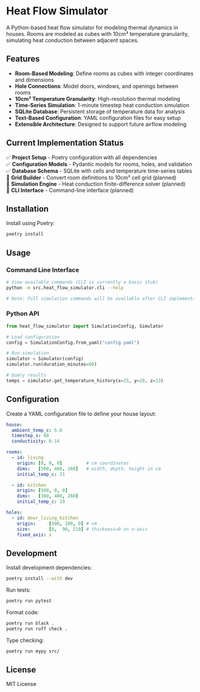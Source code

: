 # Heat Flow Simulator

A Python-based heat flow simulator for modeling thermal dynamics in houses. Rooms are modeled as cubes with 10cm³ temperature granularity, simulating heat conduction between adjacent spaces.

## Features

- **Room-Based Modeling**: Define rooms as cubes with integer coordinates and dimensions
- **Hole Connections**: Model doors, windows, and openings between rooms
- **10cm³ Temperature Granularity**: High-resolution thermal modeling
- **Time-Series Simulation**: 1-minute timestep heat conduction simulation
- **SQLite Database**: Persistent storage of temperature data for analysis
- **Text-Based Configuration**: YAML configuration files for easy setup
- **Extensible Architecture**: Designed to support future airflow modeling

## Current Implementation Status

✅ **Project Setup** - Poetry configuration with all dependencies  
✅ **Configuration Models** - Pydantic models for rooms, holes, and validation  
✅ **Database Schema** - SQLite with cells and temperature time-series tables  
🚧 **Grid Builder** - Convert room definitions to 10cm³ cell grid (planned)  
🚧 **Simulation Engine** - Heat conduction finite-difference solver (planned)  
🚧 **CLI Interface** - Command-line interface (planned)

## Installation

Install using Poetry:

```bash
poetry install
```

## Usage

### Command Line Interface

```bash
# View available commands (CLI is currently a basic stub)
python -m src.heat_flow_simulator.cli --help

# Note: Full simulation commands will be available after CLI implementation
```

### Python API

```python
from heat_flow_simulator import SimulationConfig, Simulator

# Load configuration
config = SimulationConfig.from_yaml("config.yaml")

# Run simulation
simulator = Simulator(config)
simulator.run(duration_minutes=60)

# Query results
temps = simulator.get_temperature_history(x=25, y=20, z=13)
```

## Configuration

Create a YAML configuration file to define your house layout:

```yaml
house:
  ambient_temp_c: 5.0
  timestep_s: 60
  conductivity: 0.14

rooms:
  - id: living
    origin: [0, 0, 0]         # cm coordinates
    dims:   [500, 400, 260]   # width, depth, height in cm
    initial_temp_c: 21

  - id: kitchen
    origin: [500, 0, 0]
    dims:   [300, 400, 260]
    initial_temp_c: 19

holes:
  - id: door_living_kitchen
    origin:     [500, 100, 0] # cm
    size:       [0,  90, 210] # thickness=0 on x-axis
    fixed_axis: x
```

## Development

Install development dependencies:

```bash
poetry install --with dev
```

Run tests:

```bash
poetry run pytest
```

Format code:

```bash
poetry run black .
poetry run ruff check .
```

Type checking:

```bash
poetry run mypy src/
```

## License

MIT License

